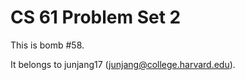 CS 61 Problem Set 2
===================

This is bomb #58.

It belongs to junjang17 (junjang@college.harvard.edu).
